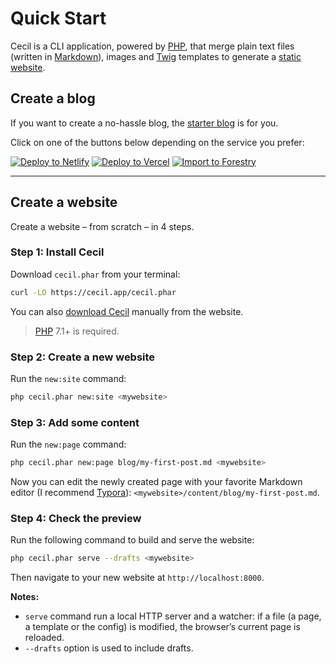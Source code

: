 <!--
description: "Create a new site and preview it locally."
date: 2020-12-19
updated: 2021-11-19
menu: home
-->

# Quick Start

Cecil is a CLI application, powered by [PHP](https://www.php.net), that merge plain text files (written in [Markdown](https://daringfireball.net/projects/markdown/)), images and [Twig](https://twig.symfony.com/) templates to generate a [static website](https://en.wikipedia.org/wiki/Static_web_page).

## Create a blog

If you want to create a no-hassle blog, the [starter blog](https://github.com/Cecilapp/the-butler#readme) is for you.

Click on one of the buttons below depending on the service you prefer:

[![Deploy to Netlify](https://www.netlify.com/img/deploy/button.svg "Deploy to Netlify")](/hosting/netlify/deploy/) [![Deploy to Vercel](https://zeit.co/button "Deploy to Vercel")](/hosting/vercel/deploy/) [![Import to Forestry](https://assets.forestry.io/import-to-forestryK.svg "Import to Forestry")](/cms/forestry/import/)

----

## Create a website

Create a website – from scratch – in 4 steps.

### Step 1: Install Cecil

Download `cecil.phar` from your terminal:

```bash
curl -LO https://cecil.app/cecil.phar
```

You can also [download Cecil](https://cecil.app/download/) manually from the website.

> [PHP](http://php.net/manual/en/install.php) 7.1+ is required.

### Step 2: Create a new website

Run the `new:site` command:

```bash
php cecil.phar new:site <mywebsite>
```

### Step 3: Add some content

Run the `new:page` command:

```bash
php cecil.phar new:page blog/my-first-post.md <mywebsite>
```

Now you can edit the newly created page with your favorite Markdown editor (I recommend [Typora](https://www.typora.io)): `<mywebsite>/content/blog/my-first-post.md`.

### Step 4: Check the preview

Run the following command to build and serve the website:

```bash
php cecil.phar serve --drafts <mywebsite>
```

Then navigate to your new website at `http://localhost:8000`.

**Notes:**

- `serve` command run a local HTTP server and a watcher: if a file (a page, a template or the config) is modified, the browser’s current page is reloaded.
- `--drafts` option is used to include drafts.

